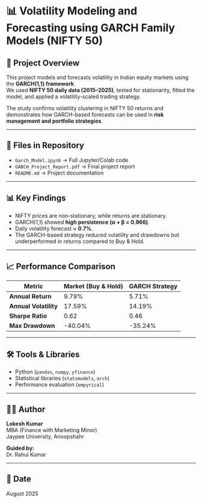 # 📊 Volatility Modeling and Forecasting using GARCH Family Models (NIFTY 50)

## 📌 Project Overview
This project models and forecasts volatility in Indian equity markets using the **GARCH(1,1) framework**.  
We used **NIFTY 50 daily data (2015–2025)**, tested for stationarity, fitted the model, and applied a volatility-scaled trading strategy.  

The study confirms volatility clustering in NIFTY 50 returns and demonstrates how GARCH-based forecasts can be used in **risk management and portfolio strategies**.  

---

## 📂 Files in Repository
- `Garch_Model.ipynb` → Full Jupyter/Colab code  
- `GARCH_Project_Report.pdf` → Final project report  
- `README.md` → Project documentation  

---

## 📊 Key Findings
- NIFTY prices are non-stationary, while returns are stationary.  
- GARCH(1,1) showed **high persistence (α + β = 0.966)**.  
- Daily volatility forecast ≈ **0.7%**.  
- The GARCH-based strategy reduced volatility and drawdowns but underperformed in returns compared to Buy & Hold.  

---

## 📈 Performance Comparison

| Metric            | Market (Buy & Hold) | GARCH Strategy |
|-------------------|---------------------|----------------|
| **Annual Return** | 9.79%              | 5.71%          |
| **Annual Volatility** | 17.59%          | 14.19%         |
| **Sharpe Ratio**  | 0.62               | 0.46           |
| **Max Drawdown**  | -40.04%            | -35.24%        |

---

## 🛠️ Tools & Libraries
- Python (`pandas`, `numpy`, `yfinance`)  
- Statistical libraries (`statsmodels`, `arch`)  
- Performance evaluation (`empyrical`)  

---

## 👨‍🎓 Author
**Lokesh Kumar**  
MBA (Finance with Marketing Minor)  
Jaypee University, Anoopshahr  

**Guided by:**  
Dr. Rahul Kumar  

---

## 📅 Date
August 2025
